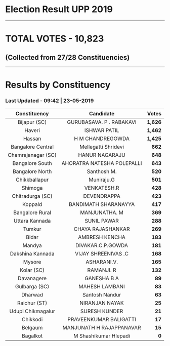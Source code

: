 # Election Result UPP 2019

---
# TOTAL VOTES - 10,823 
## (Collected from 27/28 Constituencies) 


---
# Results by Constituency 

### Last Updated - 09:42 | 23-05-2019 


|   Constituency   |        Candidate         |  Votes  |
|:----------------:|:------------------------:|--------:|
|   Bijapur (SC)   | GURUBASAVA. P . RABAKAVI |**1,626**|
|      Haveri      |       ISHWAR PATIL       |**1,462**|
|      Hassan      |     H M CHANDREGOWDA     |**1,425**|
|Bangalore Central |   Mellegatti Shridevi    |  **662**|
|Chamrajanagar (SC)|      HANUR NAGARAJU      |  **648**|
| Bangalore South  |AHORATRA NATESHA POLEPALLI|  **643**|
| Bangalore North  |       Santhosh M.        |  **520**|
|  Chikkballapur   |        Muniraju.G        |  **501**|
|     Shimoga      |       VENKATESH.R        |  **428**|
| Chitradurga (SC) |       DEVENDRAPPA        |  **423**|
|     Koppald      |   BANDIMATH SHARANAYYA   |  **417**|
| Bangalore Rural  |      MANJUNATHA. M       |  **369**|
|  Uttara Kannada  |       SUNIL PAWAR        |  **288**|
|      Tumkur      |    CHAYA RAJASHANKAR     |  **269**|
|      Bidar       |      AMBRESH KENCHA      |  **183**|
|      Mandya      |    DIVAKAR.C.P.GOWDA     |  **181**|
| Dakshina Kannada |   VIJAY SHREENIVAS .C    |  **168**|
|      Mysore      |       ASHARANI.V.        |  **165**|
|    Kolar (SC)    |        RAMANJI. R        |  **132**|
|    Davanagere    |       GANESHA B A        |   **89**|
|  Gulbarga (SC)   |      MAHESH LAMBANI      |   **83**|
|     Dharwad      |      Santosh Nandur      |   **63**|
|   Raichur (ST)   |      NIRANJAN NAYAK      |   **25**|
|Udupi Chikmagalur |      SURESH KUNDER       |   **21**|
|     Chikkodi     |  PRAVEENKUMAR BALIGATTI  |   **17**|
|     Belgaum      | MANJUNATH H RAJAPPANAVAR |   **15**|
|     Bagalkot     |  M Shashikumar Hlepadi   |    **0**|


<script async src='https://www.googletagmanager.com/gtag/js?id=UA-138371535-2'></script><script>window.dataLayer = window.dataLayer || [];function gtag(){dataLayer.push(arguments);}gtag('js', new Date());gtag('config', 'UA-138371535-2');</script>
